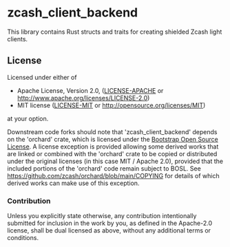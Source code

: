 # zcash_client_backend

This library contains Rust structs and traits for creating shielded Zcash light
clients.

## License

Licensed under either of

 * Apache License, Version 2.0, ([LICENSE-APACHE](LICENSE-APACHE) or
   http://www.apache.org/licenses/LICENSE-2.0)
 * MIT license ([LICENSE-MIT](LICENSE-MIT) or http://opensource.org/licenses/MIT)

at your option.

Downstream code forks should note that 'zcash_client_backend' depends on the
'orchard' crate, which is licensed under the
[Bootstrap Open Source License](https://github.com/zcash/orchard/blob/main/LICENSE-BOSL).
A license exception is provided allowing some derived works that are linked or
combined with the 'orchard' crate to be copied or distributed under the original
licenses (in this case MIT / Apache 2.0), provided that the included portions of
the 'orchard' code remain subject to BOSL.
See https://github.com/zcash/orchard/blob/main/COPYING for details of which
derived works can make use of this exception.

### Contribution

Unless you explicitly state otherwise, any contribution intentionally
submitted for inclusion in the work by you, as defined in the Apache-2.0
license, shall be dual licensed as above, without any additional terms or
conditions.

